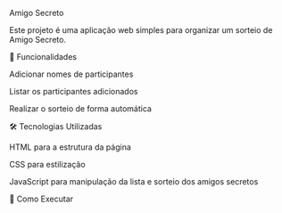 Amigo Secreto

Este projeto é uma aplicação web simples para organizar um sorteio de Amigo Secreto.

📌 Funcionalidades

Adicionar nomes de participantes

Listar os participantes adicionados

Realizar o sorteio de forma automática

🛠️ Tecnologias Utilizadas

HTML para a estrutura da página

CSS para estilização

JavaScript para manipulação da lista e sorteio dos amigos secretos

🚀 Como Executar

